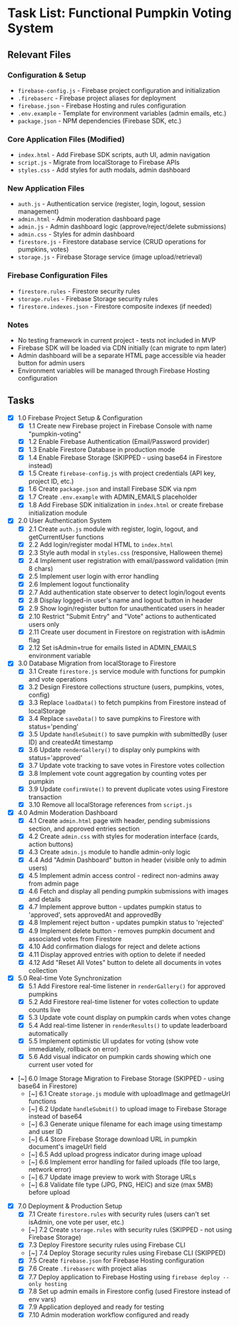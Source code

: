 # Task List: Functional Pumpkin Voting System

## Relevant Files

### Configuration & Setup
- `firebase-config.js` - Firebase project configuration and initialization
- `.firebaserc` - Firebase project aliases for deployment
- `firebase.json` - Firebase Hosting and rules configuration
- `.env.example` - Template for environment variables (admin emails, etc.)
- `package.json` - NPM dependencies (Firebase SDK, etc.)

### Core Application Files (Modified)
- `index.html` - Add Firebase SDK scripts, auth UI, admin navigation
- `script.js` - Migrate from localStorage to Firebase APIs
- `styles.css` - Add styles for auth modals, admin dashboard

### New Application Files
- `auth.js` - Authentication service (register, login, logout, session management)
- `admin.html` - Admin moderation dashboard page
- `admin.js` - Admin dashboard logic (approve/reject/delete submissions)
- `admin.css` - Styles for admin dashboard
- `firestore.js` - Firestore database service (CRUD operations for pumpkins, votes)
- `storage.js` - Firebase Storage service (image upload/retrieval)

### Firebase Configuration Files
- `firestore.rules` - Firestore security rules
- `storage.rules` - Firebase Storage security rules
- `firestore.indexes.json` - Firestore composite indexes (if needed)

### Notes

- No testing framework in current project - tests not included in MVP
- Firebase SDK will be loaded via CDN initially (can migrate to npm later)
- Admin dashboard will be a separate HTML page accessible via header button for admin users
- Environment variables will be managed through Firebase Hosting configuration

## Tasks

- [x] 1.0 Firebase Project Setup & Configuration
  - [x] 1.1 Create new Firebase project in Firebase Console with name "pumpkin-voting"
  - [x] 1.2 Enable Firebase Authentication (Email/Password provider)
  - [x] 1.3 Enable Firestore Database in production mode
  - [x] 1.4 Enable Firebase Storage (SKIPPED - using base64 in Firestore instead)
  - [x] 1.5 Create `firebase-config.js` with project credentials (API key, project ID, etc.)
  - [x] 1.6 Create `package.json` and install Firebase SDK via npm
  - [x] 1.7 Create `.env.example` with ADMIN_EMAILS placeholder
  - [x] 1.8 Add Firebase SDK initialization in `index.html` or create firebase initialization module

- [x] 2.0 User Authentication System
  - [x] 2.1 Create `auth.js` module with register, login, logout, and getCurrentUser functions
  - [x] 2.2 Add login/register modal HTML to `index.html`
  - [x] 2.3 Style auth modal in `styles.css` (responsive, Halloween theme)
  - [x] 2.4 Implement user registration with email/password validation (min 8 chars)
  - [x] 2.5 Implement user login with error handling
  - [x] 2.6 Implement logout functionality
  - [x] 2.7 Add authentication state observer to detect login/logout events
  - [x] 2.8 Display logged-in user's name and logout button in header
  - [x] 2.9 Show login/register button for unauthenticated users in header
  - [x] 2.10 Restrict "Submit Entry" and "Vote" actions to authenticated users only
  - [x] 2.11 Create user document in Firestore on registration with isAdmin flag
  - [x] 2.12 Set isAdmin=true for emails listed in ADMIN_EMAILS environment variable

- [x] 3.0 Database Migration from localStorage to Firestore
  - [x] 3.1 Create `firestore.js` service module with functions for pumpkin and vote operations
  - [x] 3.2 Design Firestore collections structure (users, pumpkins, votes, config)
  - [x] 3.3 Replace `loadData()` to fetch pumpkins from Firestore instead of localStorage
  - [x] 3.4 Replace `saveData()` to save pumpkins to Firestore with status='pending'
  - [x] 3.5 Update `handleSubmit()` to save pumpkin with submittedBy (user ID) and createdAt timestamp
  - [x] 3.6 Update `renderGallery()` to display only pumpkins with status='approved'
  - [x] 3.7 Update vote tracking to save votes in Firestore votes collection
  - [x] 3.8 Implement vote count aggregation by counting votes per pumpkin
  - [x] 3.9 Update `confirmVote()` to prevent duplicate votes using Firestore transaction
  - [x] 3.10 Remove all localStorage references from `script.js`

- [x] 4.0 Admin Moderation Dashboard
  - [x] 4.1 Create `admin.html` page with header, pending submissions section, and approved entries section
  - [x] 4.2 Create `admin.css` with styles for moderation interface (cards, action buttons)
  - [x] 4.3 Create `admin.js` module to handle admin-only logic
  - [x] 4.4 Add "Admin Dashboard" button in header (visible only to admin users)
  - [x] 4.5 Implement admin access control - redirect non-admins away from admin page
  - [x] 4.6 Fetch and display all pending pumpkin submissions with images and details
  - [x] 4.7 Implement approve button - updates pumpkin status to 'approved', sets approvedAt and approvedBy
  - [x] 4.8 Implement reject button - updates pumpkin status to 'rejected'
  - [x] 4.9 Implement delete button - removes pumpkin document and associated votes from Firestore
  - [x] 4.10 Add confirmation dialogs for reject and delete actions
  - [x] 4.11 Display approved entries with option to delete if needed
  - [x] 4.12 Add "Reset All Votes" button to delete all documents in votes collection

- [x] 5.0 Real-time Vote Synchronization
  - [x] 5.1 Add Firestore real-time listener in `renderGallery()` for approved pumpkins
  - [x] 5.2 Add Firestore real-time listener for votes collection to update counts live
  - [x] 5.3 Update vote count display on pumpkin cards when votes change
  - [x] 5.4 Add real-time listener in `renderResults()` to update leaderboard automatically
  - [x] 5.5 Implement optimistic UI updates for voting (show vote immediately, rollback on error)
  - [x] 5.6 Add visual indicator on pumpkin cards showing which one current user voted for

- [~] 6.0 Image Storage Migration to Firebase Storage (SKIPPED - using base64 in Firestore)
  - [~] 6.1 Create `storage.js` module with uploadImage and getImageUrl functions
  - [~] 6.2 Update `handleSubmit()` to upload image to Firebase Storage instead of base64
  - [~] 6.3 Generate unique filename for each image using timestamp and user ID
  - [~] 6.4 Store Firebase Storage download URL in pumpkin document's imageUrl field
  - [~] 6.5 Add upload progress indicator during image upload
  - [~] 6.6 Implement error handling for failed uploads (file too large, network error)
  - [~] 6.7 Update image preview to work with Storage URLs
  - [~] 6.8 Validate file type (JPG, PNG, HEIC) and size (max 5MB) before upload

- [x] 7.0 Deployment & Production Setup
  - [x] 7.1 Create `firestore.rules` with security rules (users can't set isAdmin, one vote per user, etc.)
  - [~] 7.2 Create `storage.rules` with security rules (SKIPPED - not using Firebase Storage)
  - [x] 7.3 Deploy Firestore security rules using Firebase CLI
  - [~] 7.4 Deploy Storage security rules using Firebase CLI (SKIPPED)
  - [x] 7.5 Create `firebase.json` for Firebase Hosting configuration
  - [x] 7.6 Create `.firebaserc` with project alias
  - [x] 7.7 Deploy application to Firebase Hosting using `firebase deploy --only hosting`
  - [x] 7.8 Set up admin emails in Firestore config (used Firestore instead of env vars)
  - [x] 7.9 Application deployed and ready for testing
  - [x] 7.10 Admin moderation workflow configured and ready
